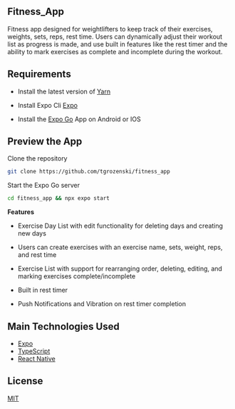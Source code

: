 ## Fitness_App

Fitness app designed for weightlifters to keep track of their exercises, weights, sets, reps, rest time. Users can dynamically adjust their workout list as progress is made, and use built in features like the rest timer and the ability to mark exercises as complete and incomplete during the workout. 

## Requirements

- Install the latest version of
  [Yarn](https://classic.yarnpkg.com/lang/en/docs/install)

- Install Expo Cli
  [Expo](https://docs.expo.dev/more/expo-cli/#installation)

- Install the [Expo Go](https://expo.dev/go) App on Android or IOS  
   
## Preview the App 

Clone the repository

```bash
git clone https://github.com/tgrozenski/fitness_app
```

Start the Expo Go server

```bash
cd fitness_app && npx expo start
```

**Features**
- Exercise Day List with edit functionality for deleting days and creating new days

- Users can create exercises with an exercise name, sets, weight, reps, and rest time

- Exercise List with support for rearranging order, deleting, editing, and marking exercises complete/incomplete 

- Built in rest timer 

- Push Notifications and Vibration on rest timer completion


## Main Technologies Used
- [Expo](https://expo.dev/)
- [TypeScript](https://www.typescriptlang.org/)
- [React Native](https://reactnative.dev/)
  
## License

[MIT](https://choosealicense.com/licenses/mit/)
